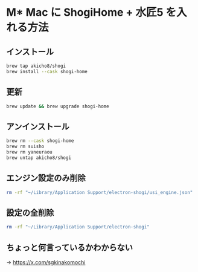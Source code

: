 # M* Mac に ShogiHome + 水匠5 を入れる方法

## インストール

```sh
brew tap akicho8/shogi
brew install --cask shogi-home
```

## 更新

```sh
brew update && brew upgrade shogi-home
```

## アンインストール

```sh
brew rm --cask shogi-home
brew rm suisho
brew rm yaneuraou
brew untap akicho8/shogi
```

## エンジン設定のみ削除

```sh
rm -rf "~/Library/Application Support/electron-shogi/usi_engine.json"
```

## 設定の全削除

```sh
rm -rf "~/Library/Application Support/electron-shogi"
```

## ちょっと何言っているかわからない

→ https://x.com/sgkinakomochi
